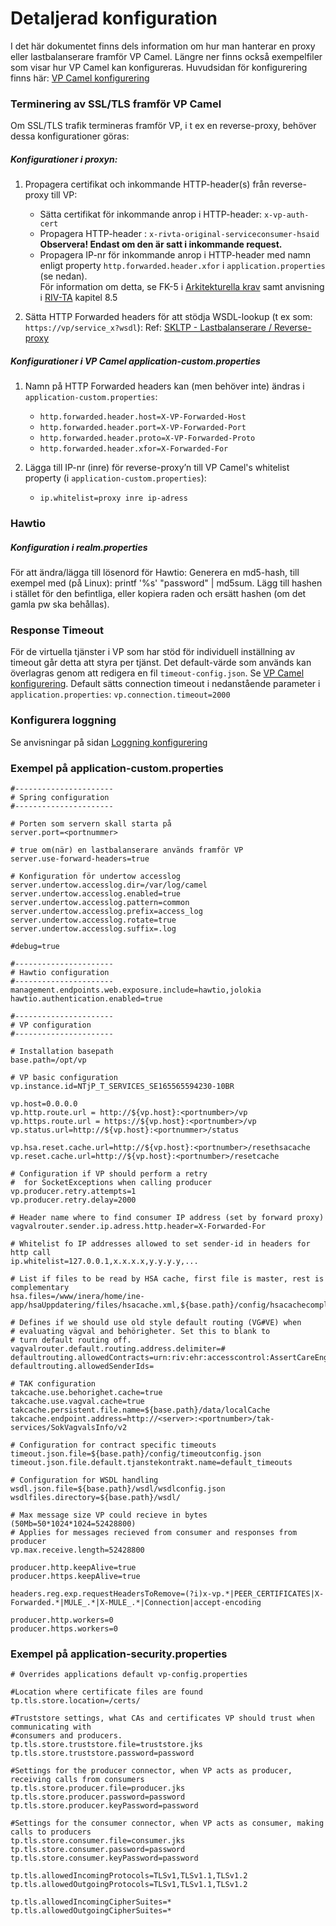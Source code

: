 # Detaljerad konfiguration

I det här dokumentet finns dels information om hur man hanterar en proxy eller lastbalanserare framför VP Camel.
Längre ner finns också exempelfiler som visar hur VP Camel kan konfigureras.
Huvudsidan för konfigurering finns här: [VP Camel konfigurering]

### Terminering av SSL/TLS framför VP Camel

Om SSL/TLS trafik termineras framför VP, i t ex en reverse-proxy, behöver dessa konfigurationer göras:

##### Konfigurationer i proxyn:
 1. Propagera certifikat och inkommande HTTP-header(s) från reverse-proxy till VP:
    - Sätta certifikat för inkommande anrop i HTTP-header: `x-vp-auth-cert`
    - Propagera HTTP-header : `x-rivta-original-serviceconsumer-hsaid`   
    __Observera! Endast om den är satt i inkommande request.__
    - Propagera IP-nr för inkommande anrop i HTTP-header med namn enligt property `http.forwarded.header.xfor` i `application.properties` (se nedan).   
    För information om detta, se FK-5 i [Arkitekturella krav] samt anvisning i [RIV-TA] kapitel 8.5

  2. Sätta HTTP Forwarded headers för att stödja WSDL-lookup (t ex som: `https://vp/service_x?wsdl`):
   Ref: [SKLTP - Lastbalanserare / Reverse-proxy]

##### Konfigurationer i VP Camel application-custom.properties
 1. Namn på HTTP Forwarded headers kan (men behöver inte) ändras i `application-custom.properties`:
     - `http.forwarded.header.host=X-VP-Forwarded-Host`
     - `http.forwarded.header.port=X-VP-Forwarded-Port`
     - `http.forwarded.header.proto=X-VP-Forwarded-Proto`
     - `http.forwarded.header.xfor=X-Forwarded-For`
   
 2. Lägga till IP-nr (inre) för reverse-proxy’n till VP Camel's whitelist property (i `application-custom.properties`): 
     - `ip.whitelist=proxy inre ip-adress`
 
### Hawtio
##### Konfiguration i realm.properties 
För att ändra/lägga till lösenord för Hawtio: Generera en md5-hash, till exempel med (på Linux): printf  '%s' "password" | md5sum.
     Lägg till hashen i stället för den befintliga, eller kopiera raden och ersätt hashen (om det gamla pw ska behållas).

### Response Timeout
För de virtuella tjänster i VP som har stöd för individuell inställning av timeout går detta att styra per tjänst.
Det default-värde som används kan överlagras genom att redigera en fil `timeout-config.json`. Se [VP Camel konfigurering]. 
Default sätts connection timeout i nedanstående parameter i `application.properties`: 
`vp.connection.timeout=2000`

### Konfigurera loggning
Se anvisningar på sidan [Loggning konfigurering]

### Exempel på application-custom.properties
```
#----------------------  
# Spring configuration
#----------------------  

# Porten som servern skall starta på
server.port=<portnummer>

# true om(när) en lastbalanserare används framför VP
server.use-forward-headers=true 

# Konfiguration för undertow accesslog
server.undertow.accesslog.dir=/var/log/camel
server.undertow.accesslog.enabled=true
server.undertow.accesslog.pattern=common
server.undertow.accesslog.prefix=access_log
server.undertow.accesslog.rotate=true
server.undertow.accesslog.suffix=.log

#debug=true

#----------------------  
# Hawtio configuration
#----------------------
management.endpoints.web.exposure.include=hawtio,jolokia
hawtio.authentication.enabled=true

#----------------------  
# VP configuration
#----------------------

# Installation basepath
base.path=/opt/vp

# VP basic configuration
vp.instance.id=NTjP_T_SERVICES_SE165565594230-10BR

vp.host=0.0.0.0
vp.http.route.url = http://${vp.host}:<portnumber>/vp
vp.https.route.url = https://${vp.host}:<portnumber>/vp
vp.status.url=http://${vp.host}:<portnummer>/status

vp.hsa.reset.cache.url=http://${vp.host}:<portnumber>/resethsacache
vp.reset.cache.url=http://${vp.host}:<portnumber>/resetcache

# Configuration if VP should perform a retry 
#  for SocketExceptions when calling producer 
vp.producer.retry.attempts=1
vp.producer.retry.delay=2000

# Header name where to find consumer IP address (set by forward proxy)
vagvalrouter.sender.ip.adress.http.header=X-Forwarded-For

# Whitelist fo IP addresses allowed to set sender-id in headers for http call
ip.whitelist=127.0.0.1,x.x.x.x,y.y.y.y,...

# List if files to be read by HSA cache, first file is master, rest is complementary
hsa.files=/www/inera/home/ine-app/hsaUppdatering/files/hsacache.xml,${base.path}/config/hsacachecomplementary.xml

# Defines if we should use old style default routing (VG#VE) when
# evaluating vägval and behörigheter. Set this to blank to
# turn default routing off.
vagvalrouter.default.routing.address.delimiter=#
defaultrouting.allowedContracts=urn:riv:ehr:accesscontrol:AssertCareEngagementResponder:1,urn:riv:insuranceprocess:healthreporting:ReceiveMedicalCertificateQuestionResponder:1,urn:riv:insuranceprocess:healthreporting:ReceiveMedicalCertificateAnswerResponder:1
defaultrouting.allowedSenderIds=

# TAK configuration
takcache.use.behorighet.cache=true
takcache.use.vagval.cache=true
takcache.persistent.file.name=${base.path}/data/localCache
takcache.endpoint.address=http://<server>:<portnumber>/tak-services/SokVagvalsInfo/v2

# Configuration for contract specific timeouts
timeout.json.file=${base.path}/config/timeoutconfig.json
timeout.json.file.default.tjanstekontrakt.name=default_timeouts

# Configuration for WSDL handling
wsdl.json.file=${base.path}/wsdl/wsdlconfig.json
wsdlfiles.directory=${base.path}/wsdl/

# Max message size VP could recieve in bytes (50Mb=50*1024*1024=52428800)
# Applies for messages recieved from consumer and responses from producer
vp.max.receive.length=52428800

producer.http.keepAlive=true
producer.https.keepAlive=true

headers.reg.exp.requestHeadersToRemove=(?i)x-vp.*|PEER_CERTIFICATES|X-Forwarded.*|MULE_.*|X-MULE_.*|Connection|accept-encoding

producer.http.workers=0
producer.https.workers=0

```

### Exempel på application-security.properties
```
# Overrides applications default vp-config.properties
 
#Location where certificate files are found
tp.tls.store.location=/certs/

#Truststore settings, what CAs and certificates VP should trust when communicating with
#consumers and producers.
tp.tls.store.truststore.file=truststore.jks
tp.tls.store.truststore.password=password

#Settings for the producer connector, when VP acts as producer, receiving calls from consumers
tp.tls.store.producer.file=producer.jks
tp.tls.store.producer.password=password
tp.tls.store.producer.keyPassword=password

#Settings for the consumer connector, when VP acts as consumer, making calls to producers
tp.tls.store.consumer.file=consumer.jks
tp.tls.store.consumer.password=password
tp.tls.store.consumer.keyPassword=password

tp.tls.allowedIncomingProtocols=TLSv1,TLSv1.1,TLSv1.2
tp.tls.allowedOutgoingProtocols=TLSv1,TLSv1.1,TLSv1.2

tp.tls.allowedIncomingCipherSuites=*
tp.tls.allowedOutgoingCipherSuites=*
 
```

[//]: # (These are reference links used in the body of this note and get stripped out when the markdown processor does its job. There is no need to format nicely because it shouldn't be seen. Thanks SO - http://stackoverflow.com/questions/4823468/store-comments-in-markdown-syntax)


   [SKLTP - Lastbalanserare / Reverse-proxy]: <https://skl-tp.atlassian.net/wiki/spaces/SKLTP/pages/22773796/SKLTP+-+Lastbalanserare+Reverse-proxy>
   [Loggning konfigurering]: <logging_configuration.md>
   [VP Camel konfigurering]: <configuration.md>
   [Arkitekturella krav]: <https://skl-tp.atlassian.net/wiki/spaces/SKLTP/pages/44892313/SKLTP+VP+SAD+-+Arkitekturella+krav#SKLTPVPSAD-Arkitekturellakrav-Arkitekturellakrav-FK-5,Ursprungligavs%C3%A4ndare>
   [RIV-TA]: <http://rivta.se/documents/ARK_0001/RIV_Tekniska_Anvisningar_Oversikt_revE.pdf>